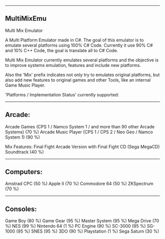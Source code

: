 -----------
MultiMixEmu
-----------

Multi Mix Emulator

A Multi Platform Emulator made in C#.
The goal of this emulator is to emulate several platforms using 100% C# Code.
Currently it use 90% C# and 10% C++ Code, the goal is translate all to C# Code.

Multi Mix Emulator currently emulates several platforms and the objective is to improve systems emulation,
features and include new platforms.

Also the 'Mix' prefix indicates not only try to emulates original platforms, but also add new features to
original games and other Tools, like an internal Game Music Player.


'Platforms / Implementation Status' currently supported:

-------
Arcade:
-------

Arcade Games (CPS 1 / Namco System 1 / and more than 90 other Arcade Systems) (70 %)
Arcade Music Player (CPS 1 / CPS 2 / Neo Geo / Namco System 1) (90 %)

Mix Features:
Final Fight Arcade Version with Final Fight CD (Sega MegaCD) Soundtrack (40 %)

----------
Computers:
----------

Amstrad CPC (50 %)
Apple II (70 %)
Commodore 64 (50 %)
ZKSpectrum (70 %)

---------
Consoles:
---------

Game Boy (80 %)
Game Gear (95 %)
Master System (95 %)
Mega Drive (70 %)
NES (99 %)
Nintendo 64 (1 %)
PC Engine (90 %)
SC-3000 (95 %)
SG-1000 (95 %)
SNES (95 %)
3DO (90 %)
Playstation (1 %)
Sega Saturn (30 %)



















